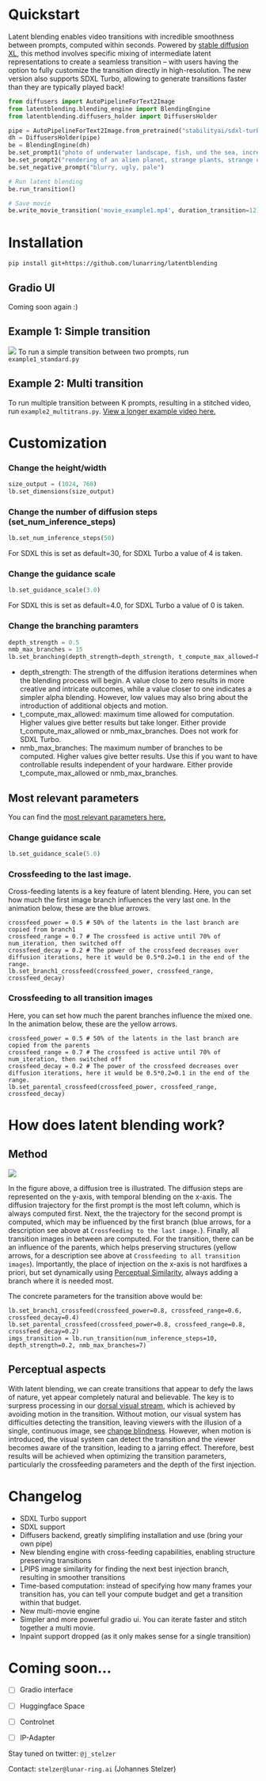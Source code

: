 # Quickstart

Latent blending enables video transitions with incredible smoothness between prompts, computed within seconds. Powered by [stable diffusion XL](https://stability.ai/stable-diffusion), this method involves specific mixing of intermediate latent representations to create a seamless transition – with users having the option to fully customize the transition directly in high-resolution. The new version also supports SDXL Turbo, allowing to generate transitions faster than they are typically played back!

```python
from diffusers import AutoPipelineForText2Image
from latentblending.blending_engine import BlendingEngine
from latentblending.diffusers_holder import DiffusersHolder

pipe = AutoPipelineForText2Image.from_pretrained("stabilityai/sdxl-turbo", torch_dtype=torch.float16, variant="fp16").to("cuda")
dh = DiffusersHolder(pipe)
be = BlendingEngine(dh)
be.set_prompt1("photo of underwater landscape, fish, und the sea, incredible detail, high resolution")
be.set_prompt2("rendering of an alien planet, strange plants, strange creatures, surreal")
be.set_negative_prompt("blurry, ugly, pale")

# Run latent blending
be.run_transition()

# Save movie
be.write_movie_transition('movie_example1.mp4', duration_transition=12)

```

# Installation
```commandline
pip install git+https://github.com/lunarring/latentblending
```


## Gradio UI
Coming soon again :)

## Example 1: Simple transition
![](example1.jpg)
To run a simple transition between two prompts, run `example1_standard.py`

## Example 2: Multi transition
To run multiple transition between K prompts, resulting in a stitched video, run `example2_multitrans.py`.
[View a longer example video here.](https://vimeo.com/789052336/80dcb545b2)


# Customization

### Change the height/width
```python 
size_output = (1024, 768)
lb.set_dimensions(size_output)
```

### Change the number of diffusion steps (set_num_inference_steps)
```python
lb.set_num_inference_steps(50)
```
For SDXL this is set as default=30, for SDXL Turbo a value of 4 is taken.


### Change the guidance scale
```python
lb.set_guidance_scale(3.0)
```
For SDXL this is set as default=4.0, for SDXL Turbo a value of 0 is taken.

### Change the branching paramters
```python
depth_strength = 0.5
nmb_max_branches = 15
lb.set_branching(depth_strength=depth_strength, t_compute_max_allowed=None, nmb_max_branches=None)
```
* depth_strength: The strength of the diffusion iterations determines when the blending process will begin. A value close to zero results in more creative and intricate outcomes, while a value closer to one indicates a simpler alpha blending. However, low values may also bring about the introduction of additional objects and motion.
* t_compute_max_allowed:  maximum time allowed for computation. Higher values give better results but take longer. Either provide t_compute_max_allowed or nmb_max_branches. Does not work for SDXL Turbo.
* nmb_max_branches: The maximum number of branches to be computed. Higher values give better results. Use this if you want to have controllable results independent of your hardware. Either provide t_compute_max_allowed or nmb_max_branches. 

## Most relevant parameters
You can find the [most relevant parameters here.](parameters.md)

### Change guidance scale
```python 
lb.set_guidance_scale(5.0)
```

### Crossfeeding to the last image.
Cross-feeding latents is a key feature of latent blending. Here, you can set how much the first image branch influences the very last one. In the animation below, these are the blue arrows.

```
crossfeed_power = 0.5 # 50% of the latents in the last branch are copied from branch1
crossfeed_range = 0.7 # The crossfeed is active until 70% of num_iteration, then switched off
crossfeed_decay = 0.2 # The power of the crossfeed decreases over diffusion iterations, here it would be 0.5*0.2=0.1 in the end of the range.
lb.set_branch1_crossfeed(crossfeed_power, crossfeed_range, crossfeed_decay)
```

### Crossfeeding to all transition images
Here, you can set how much the parent branches influence the mixed one. In the animation below, these are the yellow arrows.

```
crossfeed_power = 0.5 # 50% of the latents in the last branch are copied from the parents
crossfeed_range = 0.7 # The crossfeed is active until 70% of num_iteration, then switched off
crossfeed_decay = 0.2 # The power of the crossfeed decreases over diffusion iterations, here it would be 0.5*0.2=0.1 in the end of the range.
lb.set_parental_crossfeed(crossfeed_power, crossfeed_range, crossfeed_decay)
```


# How does latent blending work?
## Method
![](animation.gif)

In the figure above, a diffusion tree is illustrated. The diffusion steps are represented on the y-axis, with temporal blending on the x-axis. The diffusion trajectory for the first prompt is the most left column, which is always computed first. Next, the the trajectory for the second prompt is computed, which may be influenced by the first branch (blue arrows, for a description see above at `Crossfeeding to the last image.`). Finally, all transition images in between are computed. For the transition, there can be an influence of the parents, which helps preserving structures (yellow arrows, for a description see above at `Crossfeeding to all transition images`). Importantly, the place of injection on the x-axis is not hardfixes a priori, but set dynamically using [Perceptual Similarity](https://richzhang.github.io/PerceptualSimilarity), always adding a branch where it is needed most.

The concrete parameters for the transition above would be:
```
lb.set_branch1_crossfeed(crossfeed_power=0.8, crossfeed_range=0.6, crossfeed_decay=0.4)
lb.set_parental_crossfeed(crossfeed_power=0.8, crossfeed_range=0.8, crossfeed_decay=0.2)
imgs_transition = lb.run_transition(num_inference_steps=10, depth_strength=0.2, nmb_max_branches=7)
```

## Perceptual aspects
With latent blending, we can create transitions that appear to defy the laws of nature, yet appear completely natural and believable. The key is to surpress processing in our [dorsal visual stream](https://en.wikipedia.org/wiki/Two-streams_hypothesis#Dorsal_stream), which is achieved by avoiding motion in the transition. Without motion, our visual system has difficulties detecting the transition, leaving viewers with the illusion of a single, continuous image, see [change blindness](https://en.wikipedia.org/wiki/Change_blindness). However, when motion is introduced, the visual system can detect the transition and the viewer becomes aware of the transition, leading to a jarring effect. Therefore, best results will be achieved when optimizing the transition parameters, particularly the crossfeeding parameters and the depth of the first injection.

# Changelog
* SDXL Turbo support 
* SDXL support 
* Diffusers backend, greatly simplifing installation and use (bring your own pipe)
* New blending engine with cross-feeding capabilities, enabling structure preserving transitions
* LPIPS image similarity for finding the next best injection branch, resulting in smoother transitions
* Time-based computation: instead of specifying how many frames your transition has, you can tell your compute budget and get a transition within that budget.
* New multi-movie engine
* Simpler and more powerful gradio ui. You can iterate faster and stitch together a multi movie.
* Inpaint support dropped (as it only makes sense for a single transition)

# Coming soon...
- [ ] Gradio interface
- [ ] Huggingface Space
- [ ] Controlnet
- [ ] IP-Adapter



Stay tuned on twitter: ```@j_stelzer```

Contact: ```stelzer@lunar-ring.ai``` (Johannes Stelzer)


